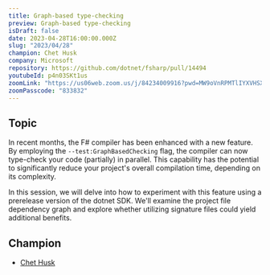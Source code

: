 ```yaml
---
title: Graph-based type-checking
preview: Graph-based type-checking
isDraft: false
date: 2023-04-28T16:00:00.000Z
slug: "2023/04/28"
champion: Chet Husk
company: Microsoft
repository: https://github.com/dotnet/fsharp/pull/14494
youtubeId: p4n03SKt1us
zoomLink: "https://us06web.zoom.us/j/84234009916?pwd=MW9oVnRPMTlIYXVHSXR1cm1jMFovdz09"
zoomPasscode: "833832"
---
```


## Topic

In recent months, the F# compiler has been enhanced with a new feature. By employing the `--test:GraphBasedChecking` flag, the compiler can now type-check your code (partially) in parallel. This capability has the potential to significantly reduce your project's overall compilation time, depending on its complexity.

In this session, we will delve into how to experiment with this feature using a prerelease version of the dotnet SDK. We'll examine the project file dependency graph and explore whether utilizing signature files could yield additional benefits.

## Champion

- [Chet Husk](https://twitter.com/ChetHusk)
